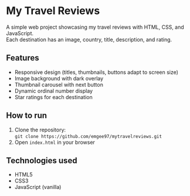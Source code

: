 # My Travel Reviews

A simple web project showcasing my travel reviews with HTML, CSS, and JavaScript.  
Each destination has an image, country, title, description, and rating.

## Features
- Responsive design (titles, thumbnails, buttons adapt to screen size)
- Image background with dark overlay
- Thumbnail carousel with next button
- Dynamic ordinal number display
- Star ratings for each destination

## How to run
1. Clone the repository:  
   `git clone https://github.com/emgee97/mytravelreviews.git`
2. Open `index.html` in your browser

## Technologies used
- HTML5
- CSS3
- JavaScript (vanilla)
